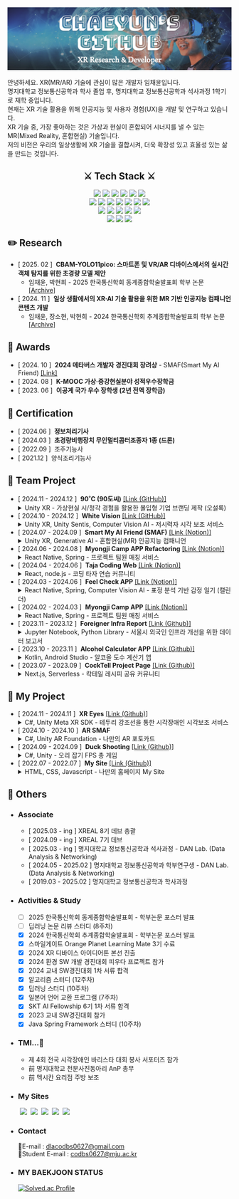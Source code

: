 <img src="./Banner1.png" />

안녕하세요. XR(MR/AR) 기술에 관심이 많은 개발자 임채윤입니다.   
명지대학교 정보통신공학과 학사 졸업 후, 명지대학교 정보통신공학과 석사과정 1학기로 재학 중입니다.  
현재는 XR 기술 활용을 위해 인공지능 및 사용자 경험(UX)을 개발 및 연구하고 있습니다.   
XR 기술 중, 가장 좋아하는 것은 가상과 현실이 혼합되어 시너지를 낼 수 있는 MR(Mixed Reality, 혼합현실) 기술입니다.  
저의 비전은 우리의 일상생활에 XR 기술을 결합시켜, 더욱 확장성 있고 효율성 있는 삶을 만드는 것입니다.  

<div align='center'>
<h2>⚔️ Tech Stack ⚔️</h2>
  <img src="https://img.shields.io/badge/C Sharp-512BD4?style=for-the-badge&logo=sharp&logoColor=white"/> <img src="https://img.shields.io/badge/Javascript-F7DF1E?style=for-the-badge&logo=javascript&logoColor=white"/> <img src="https://img.shields.io/badge/JAVA-891B26?style=for-the-badge&logo=coffeescript&logoColor=white"> <img src="https://img.shields.io/badge/Python-3776AB?style=for-the-badge&logo=python&logoColor=white"/> <img src="https://img.shields.io/badge/HTML-E34F26?style=for-the-badge&logo=html5&logoColor=white"/> <img src="https://img.shields.io/badge/CSS-1572B6?style=for-the-badge&logo=css3&logoColor=white"/><br/>
  <img src="https://img.shields.io/badge/Unity-222324?style=for-the-badge&logo=Unity&logoColor=white"/> <img src="https://img.shields.io/badge/Meta XR SDK-0467DF?style=for-the-badge&logo=meta&logoColor=white"/> <img src="https://img.shields.io/badge/REST API-FE5F50?style=for-the-badge&logo=mqtt&logoColor=white"/> <img src="https://img.shields.io/badge/Web Frontend-03C4E8?style=for-the-badge&logo=react&logoColor=white"/> <img src="https://img.shields.io/badge/Web Backend-6DB33F?style=for-the-badge&logo=spring&logoColor=white"/> <img src="https://img.shields.io/badge/Client-34A853?style=for-the-badge&logo=android&logoColor=white"/> <img src="https://img.shields.io/badge/Server-5FA04E?style=for-the-badge&logo=nodedotjs&logoColor=white"/><br/>
  <img src="https://img.shields.io/badge/GitHub-181717?style=for-the-badge&logo=github&logoColor=white"/> <img src="https://img.shields.io/badge/Notion-000000?style=for-the-badge&logo=notion&logoColor=white"/> <img src="https://img.shields.io/badge/Postman-FF6C37?style=for-the-badge&logo=postman&logoColor=white"/> <img src="https://img.shields.io/badge/Figma-F24E1E?style=for-the-badge&logo=figma&logoColor=white"/> <img src="https://img.shields.io/badge/Netlify-00C7B7?style=for-the-badge&logo=netlify&logoColor=white"/><br/>
  <img src="https://img.shields.io/badge/Visual Studio-855DCD?style=for-the-badge&logo=dotnet&logoColor=white"/> <img src="https://img.shields.io/badge/Visual Code-31A8FF?style=for-the-badge&logo=dotnet&logoColor=white"/> <img src="https://img.shields.io/badge/IntelliJ-000000?style=for-the-badge&logo=intellijidea&logoColor=white"/>  
</div>

## ✏️ Research
- [ 2025. 02 ] &nbsp;**CBAM-YOLO11pico: 스마트폰 및 VR/AR 디바이스에서의 실시간 객체 탐지를 위한 초경량 모델 제안**
  - 임채윤, 박현희 - 2025 한국통신학회 동계종합학술발표회 학부 논문 [[Archive]]()
- [ 2024. 11 ] &nbsp;**일상 생활에서의 XR·AI 기술 활용을 위한 MR 기반 인공지능 컴패니언 콘텐츠 개발**  
  - 임채윤, 장소현, 박현희 - 2024 한국통신학회 추계종합학술발표회 학부 논문 [[Archive]]()  

<!--
## 🗂️ Patent
- [ 2025. 02 ] nbsp;**XR 환경에서 Curved Display를 활용한 2D Object Detection 결과 3차원 매핑 기술**
-->

## 🏅 Awards
- [ 2024. 10 ] &nbsp;**2024 메타버스 개발자 경진대회 장려상** - SMAF(Smart My AI Friend)  [[Link]](https://www.modoogallery.online/chaeso)
- [ 2024. 08 ] &nbsp;**K-MOOC 가상·증강현실분야 성적우수장학금**
- [ 2023. 06 ] &nbsp;**이공계 국가 우수 장학생 (2년 전액 장학금)**

## 🪪 Certification
- [ 2024.06 ] &nbsp;**정보처리기사**
- [ 2024.03 ] &nbsp;**초경량비행장치 무인멀티콥터조종자 1종 (드론)**
- [ 2022.09 ] &nbsp;조주기능사
- [ 2021.12 ] &nbsp;양식조리기능사
  
## 🌳 Team Project
- [ 2024.11 - 2024.12 ] &nbsp;**90˚C (90도씨)** [[Link (GitHub)]](https://github.com/ChaeDoll/90DegreesCelsius)
  <details>
    <summary>Unity XR - 가상현실 시/청각 경험을 활용한 몰입형 기업 브랜딩 제작 (오설록)</summary>
    <ul>
      <li><i>총 9인(리서치 2명, 데브 3명, 디자인 4명) 중 데브팀, XR 개발</i></li>
      <li><i>3주라는 짧은 일정에 맞춰 프로젝트를 설계 및 고도화 한다.</i></li>
      <li><i>오설록이라는 차(Tea) 기업의 '달빛 걷기' 제품과 XR이 갖는 몰입감 넘치는 시청각 경험을 결합하여 건네고자 하는 이미지를 강하게 각인시킨다.</i></li>
      <li><i>브랜드 이미지(BI)로 구매를 결정하는 현재의 소비 트렌드 + XR 기술이 가지는 시·청각적 경험 = 기업이 건네고자 하는 이미지를 강렬히 각인시키는 효과</i></li>
    </ul>
  </details>
- [ 2024.10 - 2024.12 ] &nbsp;**White Vision**  [[Link (GitHub)]](https://github.com/ChaeDoll/WhiteVison)  
  <details>
    <summary>Unity XR, Unity Sentis, Computer Vision AI - 저시력자 시각 보조 서비스</summary>
    <ul>
      <li><i>총 2인 중 Unity 앱 총괄 개발, Sentis 딥러닝 프레임워크 활용하여 앱 내에서 AI 모델 추론 및 결과 반영</i></li>
      <li><i>도로 종류 별 색상 분류, 장애물 알림, 윤곽선 강조 기술로 저시력자들의 보행 안전을 돕는다.</i></li>
    </ul>
  </details>
- [ 2024.07 - 2024.09 ] &nbsp;**Smart My AI Friend (SMAF)**  [[Link (Notion)]](https://jasper-sovereign-08a.notion.site/Smart-My-AI-Friend-156bdcdc8d4980df9e24c697008ddc43?pvs=4)
  <details>
    <summary>Unity XR, Generative AI - 혼합현실(MR) 인공지능 컴패니언</summary>
    - <i>총 2인 중 XR 총괄 개발</i><br/>
    - <i>XR·AI 기술 융합으로 일상 생활에서 자유롭게 사용 가능한 대화형 AI 콘텐츠이다.</i>
  </details>
- [ 2024.06 - 2024.08 ] &nbsp;**Myongji Camp APP Refactoring**  [[Link (Notion)]](https://radial-primrose-72f.notion.site/HOME-4c02f484d3eb49309dd3396e129bb64a?pvs=4)
  <details>
    <summary>React Native, Spring - 프로젝트 팀원 매칭 서비스</summary>
    - <i>총 3인 중 APP Frontend 개발</i><br/>
    - <i>디자인 컨셉 변경, API 간결화, PUSH 알림, 앱 및 서버 배포 등 Refactoring을 진행한 프로젝트이다.</i>
  </details>
- [ 2024.04 - 2024.06 ] &nbsp;**Taja Coding Web**  [[Link (Notion)]](https://languid-syringa-3ea.notion.site/fdafef44119b4b159c4423de3d458210?pvs=4)
  <details>
    <summary>React, node.js - 코딩 타자 연습 커뮤니티</summary>
    - <i>총 4인 중 Web FullStack 개발</i><br/>
    - <i>핵심 알고리즘 코드 예제를 타이핑하며 학습하거나 문제를 공유하는 커뮤니티 웹 사이트이다.</i>
  </details>
- [ 2024.03 - 2024.06 ] &nbsp;**Feel Check APP**  [[Link (Notion)]](https://harmless-music-694.notion.site/APP-2f19aac87d77490cb344d98c512a7816?pvs=4)
  <details>
    <summary>React Native, Spring, Computer Vision AI - 표정 분석 기반 감정 일기 (캘린더)</summary>
    - <i>총 3인 중 APP FullStack 개발</i><br/>
    - <i>감정을 분석하여 기록하거나, 일기 요약과 한줄평을 제공하는 AI 감정 캘린더이다. 추가로 감정 맞춤형 서비스를 제공한다.</i>
  </details>
- [ 2024.02 - 2024.03 ] &nbsp;**Myongji Camp APP**  [[Link (Notion)]](https://radial-primrose-72f.notion.site/HOME-4c02f484d3eb49309dd3396e129bb64a?pvs=4)
  <details>
    <summary>React Native, Spring - 프로젝트 팀원 매칭 서비스</summary>
    - <i>총 3인 중 APP Frontend 개발</i><br/>
    - <i>프로젝트를 개발하는 학생들을 위한 팀 매칭 앱이다. 해커톤에서 영감을 받아, 3주의 짧은 기간으로 완성에 도전하였다.</i>
  </details>
- [ 2023.11 - 2023.12 ] &nbsp;**Foreigner Infra Report**  [[Link (Github)]](https://github.com/ChaeDoll/TeamProject-ForeignerReport)
  <details>
    <summary>Jupyter Notebook, Python Library - 서울시 외국인 인프라 개선을 위한 데이터 보고서</summary>
    - <i>총 3인 중 데이터 전처리, 그래프 시각화, 머신러닝 구현</i><br/>
    - <i>서울시 각 지역별 외국인 분포, 방문 목적 등을 분석하여 인프라가 부족한 위치의 새로운 인프라 구축을 제안한다.</i>
  </details>
- [ 2023.10 - 2023.11 ] &nbsp;**Alcohol Calculator APP**  [[Link (Github)]](https://github.com/ChaeSoGong/TeamProject-AlcoholCalculator)
  <details>
    <summary>Kotlin, Android Studio - 알코올 도수 계산기 앱</summary>
    - <i>총 2인 중 APP Client 개발</i><br/>
    - <i>칵테일, 소맥 등 마시는 음료의 알코올 도수를 간단히 계산할 수 있다.</i>
  </details>
- [ 2023.07 - 2023.09 ] &nbsp;**CockTell Project Page**  [[Link (Github)]](https://github.com/ChaeSoGong/TeamProject-Cocktell)
  <details>
    <summary>Next.js, Serverless - 칵테일 레시피 공유 커뮤니티</summary>
    - <i>총 2인 중 Web FullStack 개발</i><br/>
    - <i>칵테일 조주에 관심있는 사람들을 위한 다양하고 참신한 칵테일 레시피를 제공한다.</i>
  </details> 
  
## 🌱 My Project
- [ 2024.11 - 2024.11 ] &nbsp;**XR Eyes**  [[Link (Github)]](https://github.com/ChaeDoll/XREyes-VisualAssistant)  
  <details>
    <summary>C#, Unity Meta XR SDK - 테두리 강조선을 통한 시각장애인 시각보조 서비스</summary>
    - <i>Meta XR SDK의 Passthrough를 활용하여 Mixed Reality(혼합현실)에서 사물의 외곽을 강조선을 통해 더욱 잘 보이도록 강조해준다.</i><br/>
    - <i>왼쪽 손목 버튼을 통해 검정색, 빨간색, 초록색, 파란색, 노란색으로 색상을 변경할 수 있다.</i><br/>
    - <i>추후 색상 반전 보기와 같은 기능도 도입할 예정이다.</i>  
  </details> 
- [ 2024.10 - 2024.10 ] &nbsp;**AR SMAF**
  <details>
    <summary>C#, Unity AR Foundation - 나만의 AR 포토카드</summary>
    - <i>증강현실 Image Tracking을 활용하여 포토카드를 인식하면 캐릭터가 나타나고, 터치로 상호작용 할 수 있다.</i>
  </details> 
- [ 2024.09 - 2024.09 ] &nbsp;**Duck Shooting**  [[Link (Github)]](https://github.com/ChaeDoll/XREAL-DevQuest)
  <details>
    <summary>C#, Unity - 오리 잡기 FPS 총 게임</summary>
    - <i>마우스와 키보드를 조작하여 제한 시간 내에 공격을 피하며 모든 오리를 처치하는 게임이다.</i>
  </details> 
- [ 2022.07 - 2022.07 ] &nbsp;**My Site**  [[Link (Github)]](https://github.com/ChaeDoll/ChaeDoll/tree/main/page)
  <details>
    <summary>HTML, CSS, Javascript - 나만의 홈페이지 My Site</summary>
    - <i>첫 프로젝트이다. 나에 대한 소개와 활동 내역, 방명록을 작성할 수 있는 사이트이다.</i>
  </details> 
  
## 📄 Others
 - ### Associate
   - [ 2025.03 - ing ] XREAL 8기 데브 총괄
   - [ 2024.09 - ing ] XREAL 7기 데브
   - [ 2025.03 - ing ] 명지대학교 정보통신공학과 석사과정 - DAN Lab. (Data Analysis & Networking)
   - [ 2024.05 - 2025.02 ] 명지대학교 정보통신공학과 학부연구생 - DAN Lab. (Data Analysis & Networking)
   - [ 2019.03 - 2025.02 ] 명지대학교 정보통신공학과 학사과정
 - ### Activities & Study
   - [ ] 2025 한국통신학회 동계종합학술발표회 - 학부논문 포스터 발표
   - [ ] 딥러닝 논문 리뷰 스터디 (8주차)
   - [x] 2024 한국통신학회 추계종합학술발표회 - 학부논문 포스터 발표
   - [x] 스마일게이트 Orange Planet Learning Mate 3기 수료
   - [x] 2024 XR 디바이스 아이디어톤 본선 진출
   - [x] 2024 환경 SW 개발 경진대회 피우다 프로젝트 참가
   - [x] 2024 교내 SW경진대회 1차 서류 합격
   - [x] 알고리즘 스터디 (12주차)
   - [x] 딥러닝 스터디 (10주차)
   - [x] 일본어 언어 교환 프로그램 (7주차)
   - [x] SKT AI Fellowship 6기 1차 서류 합격
   - [x] 2023 교내 SW경진대회 참가
   - [x] Java Spring Framework 스터디 (10주차)
 - ### TMI...🤫
   - 제 4회 전국 시각장애인 바리스타 대회 봉사 서포터즈 참가
   - 前 명지대학교 천문사진동아리 AnP 총무
   - 前 멕시칸 요리점 주방 보조
 - ### My Sites  
  &emsp;&emsp;<a href="https://blog.naver.com/codbs0627" target="_blank"><img src="https://img.shields.io/badge/Blog-03C75A?style=flat&logo=Naver&logoColor=white"/></a> 
  &nbsp;<a href="https://velog.io/@codbs0627/posts" target="_blank"><img src="https://img.shields.io/badge/Velog-20C997?style=flat&logo=velog&logoColor=white"/></a> 
  &nbsp;<a href="https://danlab.mju.ac.kr/home" target="_blank"><img src="https://img.shields.io/badge/소속%20연구실 (Labotary)-669DF6?style=flat&logo=googlebigquery&logoColor=white"/></a> 
  &nbsp;<a href="https://chaedoll.github.io/ChaeDoll/page/" target="_blank"><img src="https://img.shields.io/badge/내 사이트 (My Site)-1A52C2?style=flat&logo=monkeytie&logoColor=white"/></a> 
  &nbsp;<a href="https://cocktellchaesogong.netlify.app/" target="_blank"><img src="https://img.shields.io/badge/CockTell Web Site-E61845?style=flat&logo=moo&logoColor=white"/></a>
- ### Contact  
  📧E-mail : dlacodbs0627@gmail.com  
  🏫Student E-mail : codbs0627@mju.ac.kr
- ### MY BAEKJOON STATUS  
  [![Solved.ac Profile](http://mazassumnida.wtf/api/v2/generate_badge?boj=dlacodbs0627)](https://solved.ac/dlacodbs0627/)


<!--여기는 아이콘 보관소
Three.js : <img src="https://img.shields.io/badge/THREE.JS-000000?style=for-the-badge&logo=Three.js&logoColor=white"/>
Android Studio : <img src="https://img.shields.io/badge/Android%20Studio-3DDC84?style=for-the-badge&logo=Android%20Studio&logoColor=white">  
Java : <img src="https://img.shields.io/badge/JAVA-007396?style=for-the-badge&logo=java&logoColor=white">
Unity : <img src="https://img.shields.io/badge/UNITY-222324?style=for-the-badge&logo=Unity&logoColor=white"/>
Kotlin : <img src="https://img.shields.io/badge/KOTLIN-7F52FF?style=for-the-badge&logo=Kotlin&logoColor=white"/>
C# : <img src="https://img.shields.io/badge/C Sharp-239120?style=flat&logo=Csharp&logoColor=white"/>
Spring : <img src="https://img.shields.io/badge/SPRING-6DB33F?style=flat&logo=Spring&logoColor=white"/>
Js : <img src="https://img.shields.io/badge/JS-F7DF1E?style=flat&logo=Javascript&logoColor=white"/>
C : <img src="https://img.shields.io/badge/C-A8B9CCF?style=flat&logo=C&logoColor=white"/> 
React : <img src="https://img.shields.io/badge/REACT-61DAFB?style=for-the-badge&logo=react&logoColor=black"/>
Next.js : <img alt="Next.js" src ="https://img.shields.io/badge/Next.js-000000.svg?&style=for-the-badge&logo=Next.js&logoColor=white"/> &nbsp;
WebXR : <img alt="WebXR" src ="https://img.shields.io/badge/WebXR-990000.svg?&style=for-the-badge&logo=mdnwebdocs&logoColor=white"/> 
-->

